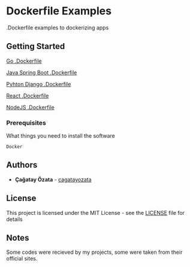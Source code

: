 # Dockerfile Examples

.Dockerfile examples to dockerizing apps

## Getting Started

[Go .Dockerfile](https://github.com/cagatayozata/dockerfile_examples/tree/master/Go "Go .Dockerfile") 

[Java Spring Boot .Dockerfile ](https://github.com/cagatayozata/dockerfile_examples/tree/master/JavaSpringBoot "Java Spring Boot .Dockerfile ")

[Pyhton Django .Dockerfile](https://github.com/cagatayozata/dockerfile_examples/tree/master/PyhtonDjango "Pyhton Django .Dockerfile")

[React .Dockerfile](https://github.com/cagatayozata/dockerfile_examples/tree/master/React "React .Dockerfile") 

[NodeJS .Dockerfile](https://github.com/cagatayozata/dockerfile_examples/tree/master/nodeJS "NodeJS .Dockerfile") 

### Prerequisites

What things you need to install the software

```
Docker
```

## Authors

* **Çağatay Özata** - [cagatayozata](https://github.com/cagatayozata)

## License

This project is licensed under the MIT License - see the [LICENSE](LICENSE) file for details

## Notes

Some codes were recieved by my projects, some were taken from their official sites.


